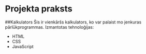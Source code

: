 # Projekta praksts
##Kalkulators
Šis ir vienkāršs kalkulators, ko var palaist mo jenkuras pārlūkprogrammas.
Izmantotas tehnoloģijas:
- HTML
- CSS
- JavaScript
